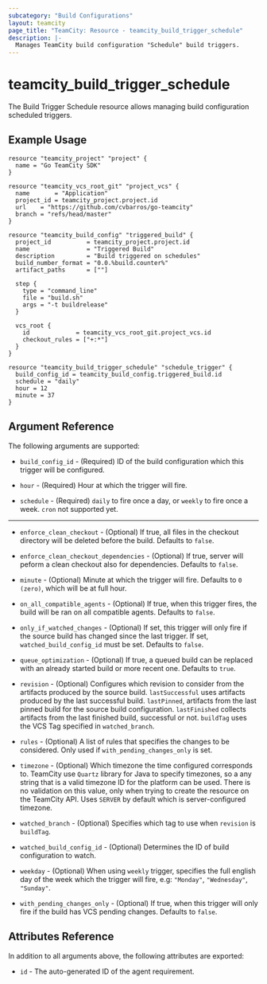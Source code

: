 ```yaml
---
subcategory: "Build Configurations"
layout: teamcity
page_title: "TeamCity: Resource - teamcity_build_trigger_schedule"
description: |-
  Manages TeamCity build configuration "Schedule" build triggers.
---
```


# teamcity_build_trigger_schedule

The Build Trigger Schedule resource allows managing build configuration scheduled triggers.

## Example Usage

```hcl
resource "teamcity_project" "project" {
  name = "Go TeamCity SDK"
}

resource "teamcity_vcs_root_git" "project_vcs" {
  name       = "Application"
  project_id = teamcity_project.project.id
  url    = "https://github.com/cvbarros/go-teamcity"
  branch = "refs/head/master"
}

resource "teamcity_build_config" "triggered_build" {
  project_id          = teamcity_project.project.id
  name                = "Triggered Build"
  description         = "Build triggered on schedules"
  build_number_format = "0.0.%build.counter%"
  artifact_paths      = [""]

  step {
    type = "command_line"
    file = "build.sh"
    args = "-t buildrelease"
  }

  vcs_root {
    id             = teamcity_vcs_root_git.project_vcs.id
    checkout_rules = ["+:*"]
  }
}

resource "teamcity_build_trigger_schedule" "schedule_trigger" {
  build_config_id = teamcity_build_config.triggered_build.id
  schedule = "daily"
  hour = 12
  minute = 37
}
```

## Argument Reference

The following arguments are supported:

* `build_config_id` - (Required) ID of the build configuration which this trigger will be configured.

* `hour` - (Required) Hour at which the trigger will fire.

* `schedule` - (Required) `daily` to fire once a day, or `weekly` to fire once a week. `cron` not supported yet.

---

* `enforce_clean_checkout` - (Optional) If true, all files in the checkout directory will be deleted before the build. Defaults to `false`.

* `enforce_clean_checkout_dependencies` - (Optional) If true, server will peform a clean checkout also for dependencies. Defaults to `false`.

* `minute` - (Optional) Minute at which the trigger will fire. Defaults to `0 (zero)`, which will be at full hour.

* `on_all_compatible_agents` - (Optional) If true, when this trigger fires, the build will be ran on all compatible agents. Defaults to `false`.

* `only_if_watched_changes` - (Optional) If set, this trigger will only fire if the source build has changed since the last trigger. If set, `watched_build_config_id` must be set. Defaults to `false`.

* `queue_optimization` - (Optional) If true, a queued build can be replaced with an already started build or more recent one. Defaults to `true`.

* `revision` - (Optional) Configures which revision to consider from the artifacts produced by the source build. `lastSuccessful` uses artifacts produced by the last successful build. `lastPinned`, artifacts from the last pinned build for the source build configuration. `lastFinished` collects artifacts from the last finished build, successful or not. `buildTag` uses the VCS Tag specified in `watched_branch`.

* `rules` - (Optional) A list of rules that specifies the changes to be considered. Only used if `with_pending_changes_only` is set.

* `timezone` - (Optional) Which timezone the time configured corresponds to. TeamCity use `Quartz` library for Java to specify timezones, so a any string that is a valid timezone ID for the platform can be used. There is no validation on this value, only when trying to create the resource on the TeamCity API. Uses `SERVER` by default which is server-configured timezone.

* `watched_branch` - (Optional) Specifies which tag to use when `revision` is `buildTag`.

* `watched_build_config_id` - (Optional) Determines the ID of build configuration to watch.

* `weekday` - (Optional) When using `weekly`  trigger, specifies the full english day of the week which the trigger will fire, e.g: `"Monday"`, `"Wednesday"`, `"Sunday"`.

* `with_pending_changes_only` - (Optional) If true, when this trigger will only fire if the build has VCS pending changes. Defaults to `false`.

## Attributes Reference

In addition to all arguments above, the following attributes are exported:

* `id` - The auto-generated ID of the agent requirement.
